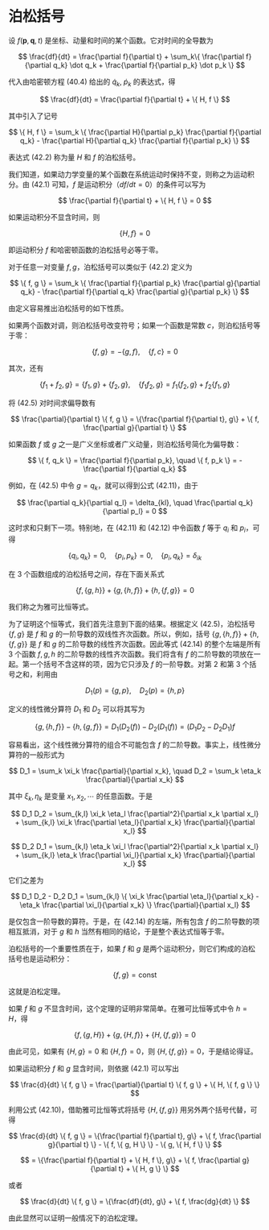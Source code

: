 # 泊松括号

设 $f(\boldsymbol{p}, \boldsymbol{q}, t)$ 是坐标、动量和时间的某个函数。它对时间的全导数为

$$
\frac{df}{dt} = \frac{\partial f}{\partial t} + \sum_k\{ \frac{\partial f}{\partial q_k} \dot q_k + \frac{\partial f}{\partial p_k} \dot p_k \}
$$

代入由哈密顿方程 (40.4) 给出的 $\dot q_k,\ \dot p_k$ 的表达式，得

$$
\frac{df}{dt} = \frac{\partial f}{\partial t} + \{ H, f \}
$$

其中引入了记号

$$
\{ H, f \} = \sum_k \{ \frac{\partial H}{\partial p_k} \frac{\partial f}{\partial q_k} - \frac{\partial H}{\partial q_k} \frac{\partial f}{\partial p_k} \}
$$

表达式 (42.2) 称为量 $H$ 和 $f$ 的泊松括号。

我们知道，如果动力学变量的某个函数在系统运动时保持不变，则称之为运动积分。由 (42.1) 可知，$f$ 是运动积分（$df/dt = 0$）的条件可以写为

$$
\frac{\partial f}{\partial t} + \{ H, f \} = 0
$$

如果运动积分不显含时间，则

$$
\{ H, f \} = 0
$$

即运动积分 $f$ 和哈密顿函数的泊松括号必等于零。

对于任意一对变量 $f, g$，泊松括号可以类似于 (42.2) 定义为

$$
\{ f, g \} = \sum_k \{ \frac{\partial f}{\partial p_k} \frac{\partial g}{\partial q_k} - \frac{\partial f}{\partial q_k} \frac{\partial g}{\partial p_k} \}
$$

由定义容易推出泊松括号的如下性质。

如果两个函数对调，则泊松括号改变符号；如果一个函数是常数 $c$，则泊松括号等于零：

$$
\{ f, g \} = -\{ g, f \}, \quad \{ f, c \} = 0
$$

其次，还有

$$
\{ f_1 + f_2, g \} = \{ f_1, g \} + \{ f_2, g \}, \quad \{ f_1 f_2, g \} = f_1 \{ f_2, g \} + f_2 \{ f_1, g \}
$$

将 (42.5) 对时间求偏导数有

$$
\frac{\partial}{\partial t} \{ f, g \} = \{\frac{\partial f}{\partial t}, g\} + \{ f, \frac{\partial g}{\partial t} \}
$$

如果函数 $f$ 或 $g$ 之一是广义坐标或者广义动量，则泊松括号简化为偏导数：

$$
\{ f, q_k \} = \frac{\partial f}{\partial p_k}, \quad \{ f, p_k \} = -\frac{\partial f}{\partial q_k}
$$

例如，在 (42.5) 中令 $g = q_k$，就可以得到公式 (42.11)，由于

$$
\frac{\partial q_k}{\partial q_l} = \delta_{kl}, \quad \frac{\partial q_k}{\partial p_l} = 0
$$

这时求和只剩下一项。特别地，在 (42.11) 和 (42.12) 中令函数 $f$ 等于 $q_i$ 和 $p_i$，可得

$$
\{ q_i, q_k \} = 0, \quad \{ p_i, p_k \} = 0, \quad \{ p_i, q_k \} = \delta_{ik}
$$

在 3 个函数组成的泊松括号之间，存在下面关系式

$$
\{ f, \{ g, h \} \} + \{ g, \{ h, f \} \} + \{ h, \{ f, g \} \} = 0
$$

我们称之为雅可比恒等式。

为了证明这个恒等式，我们首先注意到下面的结果。根据定义 (42.5)，泊松括号 $\{ f, g \}$ 是 $f$ 和 $g$ 的一阶导数的双线性齐次函数。所以，例如，括号 $\{ g, \{ h, f \} \} + \{ h, \{ f, g \} \}$ 是 $f$ 和 $g$ 的二阶导数的线性齐次函数。因此等式 (42.14) 的整个左端是所有 3 个函数 $f, g, h$ 的二阶导数的线性齐次函数。我们将含有 $f$ 的二阶导数的项放在一起。第一个括号不含这样的项，因为它只涉及 $f$ 的一阶导数。对第 2 和第 3 个括号之和，利用由

$$
D_1(p) = \{ g, p \}, \quad D_2(p) = \{ h, p \}
$$

定义的线性微分算符 $D_1$ 和 $D_2$ 可以将其写为

$$
\{ g, \{ h, f \} \} - \{ h, \{ g, f \} \} = D_1(D_2(f)) - D_2(D_1(f)) = (D_1 D_2 - D_2 D_1) f
$$

容易看出，这个线性微分算符的组合不可能包含 $f$ 的二阶导数。事实上，线性微分算符的一般形式为

$$
D_1 = \sum_k \xi_k \frac{\partial}{\partial x_k}, \quad D_2 = \sum_k \eta_k \frac{\partial}{\partial x_k}
$$

其中 $\xi_k, \eta_k$ 是变量 $x_1, x_2, \cdots$ 的任意函数。于是

$$
D_1 D_2 = \sum_{k,l} \xi_k \eta_l \frac{\partial^2}{\partial x_k \partial x_l} + \sum_{k,l} \xi_k \frac{\partial \eta_l}{\partial x_k} \frac{\partial}{\partial x_l}
$$

$$
D_2 D_1 = \sum_{k,l} \eta_k \xi_l \frac{\partial^2}{\partial x_k \partial x_l} + \sum_{k,l} \eta_k \frac{\partial \xi_l}{\partial x_k} \frac{\partial}{\partial x_l}
$$

它们之差为

$$
D_1 D_2 - D_2 D_1 = \sum_{k,l} \{ \xi_k \frac{\partial \eta_l}{\partial x_k} - \eta_k \frac{\partial \xi_l}{\partial x_k} \} \frac{\partial}{\partial x_l}
$$

是仅包含一阶导数的算符。于是，在 (42.14) 的左端，所有包含 $f$ 的二阶导数的项相互抵消，对于 $g$ 和 $h$ 当然有相同的结论，于是整个表达式恒等于零。

泊松括号的一个重要性质在于，如果 $f$ 和 $g$ 是两个运动积分，则它们构成的泊松括号也是运动积分：

$$
\{ f, g \} = \mathrm{const}
$$

这就是泊松定理。

如果 $f$ 和 $g$ 不显含时间，这个定理的证明非常简单。在雅可比恒等式中令 $h = H$，得

$$
\{ f, \{ g, H \} \} + \{ g, \{ H, f \} \} + \{ H, \{ f, g \} \} = 0
$$

由此可见，如果有 $\{ H, g \} = 0$ 和 $\{ H, f \} = 0$，则 $\{ H, \{ f, g \} \} = 0$，于是结论得证。

如果运动积分 $f$ 和 $g$ 显含时间，则依据 (42.1) 可以写出

$$
\frac{d}{dt} \{ f, g \} = \frac{\partial}{\partial t} \{ f, g \} + \{ H, \{ f, g \} \}
$$

利用公式 (42.10)，借助雅可比恒等式将括号 $\{ H, \{ f, g \} \}$ 用另外两个括号代替，可得

$$
\frac{d}{dt} \{ f, g \} = \{\frac{\partial f}{\partial t}, g\} + \{ f, \frac{\partial g}{\partial t} \} - \{ f, \{ g, H \} \} - \{ g, \{ H, f \} \}
$$

$$
= \{\frac{\partial f}{\partial t} + \{ H, f \}, g\} + \{ f, \frac{\partial g}{\partial t} + \{ H, g \} \}
$$

或者

$$
\frac{d}{dt} \{ f, g \} = \{\frac{df}{dt}, g\} + \{ f, \frac{dg}{dt} \}
$$

由此显然可以证明一般情况下的泊松定理。
